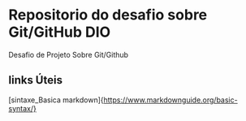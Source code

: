 # Repositorio do desafio sobre Git/GitHub DIO
Desafio de Projeto Sobre Git/Github
## links Úteis
[sintaxe_Basica markdown]{https://www.markdownguide.org/basic-syntax/}
